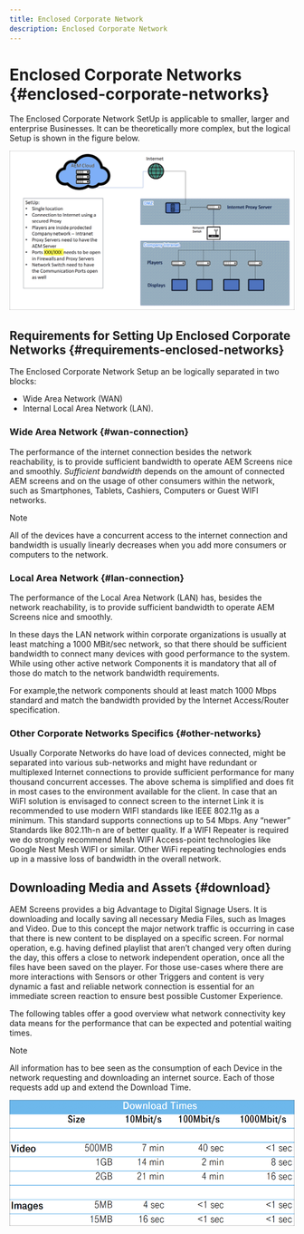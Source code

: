 ```yaml
---
title: Enclosed Corporate Network
description: Enclosed Corporate Network
---
```


# Enclosed Corporate Networks {#enclosed-corporate-networks}

The Enclosed Corporate Network SetUp is applicable to smaller, larger and enterprise Businesses. It can be theoretically more complex, but the logical Setup is shown in the figure below.

![](/help/using/assets/enclosed-network-1.png)

## Requirements for Setting Up Enclosed Corporate Networks {#requirements-enclosed-networks}

The Enclosed Corporate Network Setup an be logically separated in two blocks:

* Wide Area Network (WAN) 
* Internal Local Area Network (LAN).

### Wide Area Network {#wan-connection}

The performance of the internet connection  besides the network reachability, is to provide sufficient bandwidth to operate AEM Screens nice and smoothly.
*Sufficient bandwidth* depends on the amount of connected AEM screens and on the usage of other consumers within the network, such as Smartphones, Tablets, Cashiers, Computers or Guest WIFI networks.

>[!NOTE]
>All of the devices have a concurrent access to the internet connection and bandwidth is usually linearly decreases when you add more consumers or computers to the network.

### Local Area Network {#lan-connection}

The performance of the Local Area Network (LAN) has, besides the network reachability, is to provide sufficient bandwidth to operate AEM Screens nice and smoothly. 

In these days the LAN network within corporate organizations is usually at least matching a 1000 MBit/sec network, so that there should be sufficient bandwidth to connect many devices with good performance to the system. While using other active network Components it is mandatory that all of those do match to the network bandwidth requirements. 

For example,the network components should at least match 1000 Mbps standard and match the bandwidth provided by the Internet Access/Router specification.

### Other Corporate Networks Specifics {#other-networks}

Usually Corporate Networks do have load of devices connected, might be separated into various sub-networks and might have redundant or multiplexed Internet connections to provide sufficient performance for many thousand concurrent accesses.
The above schema is simplified and does fit in most cases to the environment available for the client.
In case that an WiFI solution is envisaged to connect screen to the internet Link it is recommended to use modern WIFI standards like IEEE 802.11g as a minimum. This standard supports connections up to 54 Mbps. Any “newer” Standards like 802.11h-n are of better quality. If a WIFI Repeater is required we do strongly recommend Mesh WIFI Access-point technologies like Google Nest Mesh WIFI or similar.
Other WiFi repeating technologies ends up in a massive loss of bandwidth in the overall network.

## Downloading Media and Assets {#download}

AEM Screens provides a big Advantage to Digital Signage Users. It is downloading and locally saving all necessary Media Files, such as Images and Video. Due to this concept the major network traffic is occurring in case that there is new content to be displayed on a specific screen. 
For normal operation, e.g. having defined playlist that aren’t changed very often during the day, this offers a close to network independent operation, once all the files have been saved on the player. For those use-cases where there are more interactions with Sensors or other Triggers and content is very dynamic a fast and reliable network connection is essential for an immediate screen reaction to ensure best possible Customer Experience. 

The following tables offer a good overview what network connectivity key data means for the performance that can be expected and potential waiting times.

>[!NOTE]
>All information has to bee seen as the consumption of each Device in the network requesting and downloading an internet source. Each of those requests add up and extend the Download Time.

![](/help/using/assets/enclosed-network-download.png)
